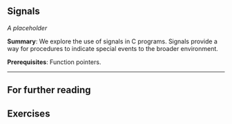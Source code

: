 Signals
-------

*A placeholder*

**Summary**: We explore the use of signals in C programs.  Signals provide
a way for procedures to indicate special events to the broader environment.

**Prerequisites**: Function pointers.

- - -

For further reading
-------------------

Exercises
---------

